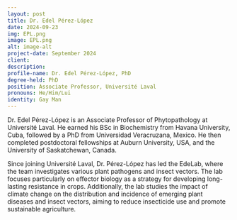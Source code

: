 ```yaml
---
layout: post
title: Dr. Edel Pérez-López
date: 2024-09-23
img: EPL.png
image: EPL.png
alt: image-alt
project-date: September 2024
client: 
description:
profile-name: Dr. Edel Pérez-López, PhD
degree-held: PhD
position: Associate Professor, Université Laval
pronouns: He/Him/Lui
identity: Gay Man
---
```


Dr. Edel Pérez-López is an Associate Professor of Phytopathology at Université Laval. He earned his BSc in Biochemistry from Havana University, Cuba, followed by a PhD from Universidad Veracruzana, Mexico. He then completed postdoctoral fellowships at Auburn University, USA, and the University of Saskatchewan, Canada.

Since joining Université Laval, Dr. Pérez-López has led the EdeLab, where the team investigates various plant pathogens and insect vectors. The lab focuses particularly on effector biology as a strategy for developing long-lasting resistance in crops. Additionally, the lab studies the impact of climate change on the distribution and incidence of emerging plant diseases and insect vectors, aiming to reduce insecticide use and promote sustainable agriculture.
